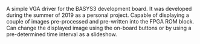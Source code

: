 A simple VGA driver for the BASYS3 development board. It was developed during the summer of 2019 as a personal project. Capable of displaying a couple of images pre-processed and pre-written into the FPGA ROM block. Can change the displayed image using the on-board buttons or by using a pre-determined time interval as a slideshow.
